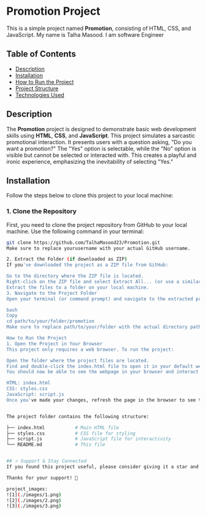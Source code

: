 # Promotion Project

This is a simple project named **Promotion**, consisting of HTML, CSS, and JavaScript. My name is Talha Masood. I am software Engineer

## Table of Contents
- [Description](#description)
- [Installation](#installation)
- [How to Run the Project](#how-to-run-the-project)
- [Project Structure](#project-structure)
- [Technologies Used](#technologies-used)

## Description
The **Promotion** project is designed to demonstrate basic web development skills using **HTML**, **CSS**, and **JavaScript**. This project simulates a sarcastic promotional interaction. It presents users with a question asking, "Do you want a promotion?" The "Yes" option is selectable, while the "No" option is visible but cannot be selected or interacted with. This creates a playful and ironic experience, emphasizing the inevitability of selecting "Yes."


## Installation

Follow the steps below to clone this project to your local machine:

### 1. Clone the Repository
First, you need to clone the project repository from GitHub to your local machine. Use the following command in your terminal:

```bash
git clone https://github.com/TalhaMasood23/Promotion.git
Make sure to replace yourusername with your actual GitHub username.

2. Extract the Folder (if downloaded as ZIP)
If you've downloaded the project as a ZIP file from GitHub:

Go to the directory where the ZIP file is located.
Right-click on the ZIP file and select Extract All... (or use a similar option depending on your operating system).
Extract the files to a folder on your local machine.
3. Navigate to the Project Folder
Open your terminal (or command prompt) and navigate to the extracted project folder:

bash
Copy
cd path/to/your/folder/promotion
Make sure to replace path/to/your/folder with the actual directory path.

How to Run the Project
1. Open the Project in Your Browser
This project only requires a web browser. To run the project:

Open the folder where the project files are located.
Find and double-click the index.html file to open it in your default web browser.
You should now be able to see the webpage in your browser and interact with it.

HTML: index.html
CSS: styles.css
JavaScript: script.js
Once you've made your changes, refresh the page in the browser to see the updates.


The project folder contains the following structure:

├── index.html           # Main HTML file
├── styles.css           # CSS file for styling
├── script.js            # JavaScript file for interactivity
└── README.md            # This file


## ⭐️ Support & Stay Connected
If you found this project useful, please consider giving it a star and following me on GitHub to stay updated on future improvements!

Thanks for your support! 🚀

project_images:
![1](./images/1.png)
![2](./images/2.png)
![3](./images/3.png)
